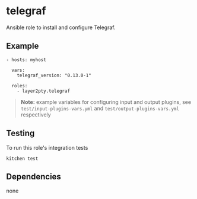 telegraf
==============

Ansible role to install and configure Telegraf.


## Example

```
- hosts: myhost

  vars:
    telegraf_version: "0.13.0-1"

  roles:
    - layer2pty.telegraf
```

> **Note:**
>    example variables for configuring input and output plugins, see
>    `test/input-plugins-vars.yml` and `test/output-plugins-vars.yml` respectively


## Testing

To run this role's integration tests

```
kitchen test
```


## Dependencies

none
